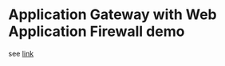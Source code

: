 # Application Gateway with Web Application Firewall demo

see [link](https://github.com/Azure/azure-quickstart-templates/tree/master/201-web-app-with-app-gateway-v2) 